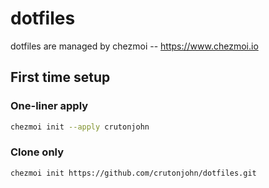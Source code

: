 # dotfiles

dotfiles are managed by chezmoi -- https://www.chezmoi.io

## First time setup

### One-liner apply

```sh
chezmoi init --apply crutonjohn
```

### Clone only

```sh
chezmoi init https://github.com/crutonjohn/dotfiles.git
```
